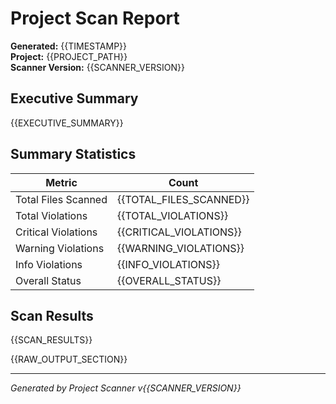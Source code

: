 # Project Scan Report

**Generated:** {{TIMESTAMP}}  
**Project:** {{PROJECT_PATH}}  
**Scanner Version:** {{SCANNER_VERSION}}

## Executive Summary

{{EXECUTIVE_SUMMARY}}

## Summary Statistics

| Metric | Count |
|--------|-------|
| Total Files Scanned | {{TOTAL_FILES_SCANNED}} |
| Total Violations | {{TOTAL_VIOLATIONS}} |
| Critical Violations | {{CRITICAL_VIOLATIONS}} |
| Warning Violations | {{WARNING_VIOLATIONS}} |
| Info Violations | {{INFO_VIOLATIONS}} |
| Overall Status | {{OVERALL_STATUS}} |

## Scan Results

{{SCAN_RESULTS}}

{{RAW_OUTPUT_SECTION}}

---
*Generated by Project Scanner v{{SCANNER_VERSION}}*
